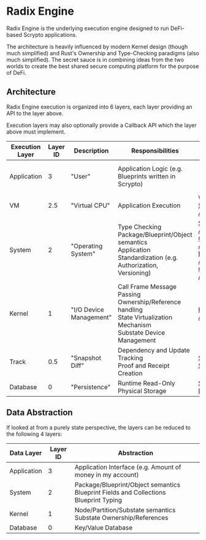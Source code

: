 # Radix Engine

Radix Engine is the underlying execution engine designed to run DeFi-based Scrypto applications.

The architecture is heavily influenced by modern Kernel design (though much simplified) and Rust's
Ownership and Type-Checking paradigms (also much simplified). The secret sauce is in combining
ideas from the two worlds to create the best shared secure computing platform for the purpose of DeFi.

## Architecture

Radix Engine execution is organized into 6 layers, each layer providing an API to the layer above.

Execution layers may also optionally provide a Callback API which the layer above must implement.

| Execution Layer | Layer ID | Description             | Responsibilities                                                                                                           | API                                                                                                                                                                                                                                                                              | Callback API                                             | Implementation                                                                                             |
|-----------------|----------|-------------------------|----------------------------------------------------------------------------------------------------------------------------|----------------------------------------------------------------------------------------------------------------------------------------------------------------------------------------------------------------------------------------------------------------------------------|----------------------------------------------------------|------------------------------------------------------------------------------------------------------------|
| Application     | 3        | "User"                  | Application Logic (e.g. Blueprints written in Scrypto)                                                                     |                                                                                                                                                                                                                                                                                  |                                                          | [Native Blueprints](src/blueprints)<br>[Scrypto Blueprints](../radix-engine-tests/tests/blueprints)        | 
| VM              | 2.5      | "Virtual CPU"           | Application Execution                                                                                                      | WASM + [Scrypto API](../scrypto/src/engine/scrypto_env.rs)                                                                                                                                                                                                                       |                                                          | [VM](src/vm)                                                                                               |
| System          | 2        | "Operating System"      | Type Checking<br>Package/Blueprint/Object semantics<br>Application Standardization (e.g. Authorization, Versioning)        | [Substate API](../radix-engine-interface/src/api/locked_substate_api)<br>[Object API](../radix-engine-interface/src/api/object_api.rs)<br>[Blueprint API](../radix-engine-interface/src/api/blueprint_api.rs)<br>[Costing API](../radix-engine-interface/src/api/costing_api.rs) | [System Callback API](src/system/system_callback_api.rs) | [System](src/system)                                                                                       |
| Kernel          | 1        | "I/O Device Management" | Call Frame Message Passing<br>Ownership/Reference handling<br>State Virtualization Mechanism<br>Substate Device Management | [Kernel API](src/kernel/kernel_api.rs)                                                                                                                                                                                                                                           | [Kernel Callback API](src/kernel/kernel_callback_api.rs) | [Kernel](src/kernel)                                                                                       |
| Track           | 0.5      | "Snapshot Diff"         | Dependency and Update Tracking<br>Proof and Receipt Creation                                                               | [Substate Store](src/track/interface.rs)                                                                                                                                                                                                                                         |                                                          | [Track](src/track)                                                                                         |
| Database        | 0        | "Persistence"           | Runtime Read-Only Physical Storage                                                                                         | [Substate Database](../radix-engine-store-interface/src/interface.rs)                                                                                                                                                                                                            |                                                          | [InMemoryDB](../radix-engine-stores/src/memory_db.rs)<br>[RocksDB](../radix-engine-stores/src/rocks_db.rs) |


## Data Abstraction

If looked at from a purely state perspective, the layers can be reduced to the following 4 layers:

| Data Layer  | Layer ID | Abstraction                                                                                |
|-------------|----------|--------------------------------------------------------------------------------------------|
| Application | 3        | Application Interface (e.g. Amount of money in my account)                                 |
| System      | 2        | Package/Blueprint/Object semantics<br>Blueprint Fields and Collections<br>Blueprint Typing |
| Kernel      | 1        | Node/Partition/Substate semantics<br>Substate Ownership/References<br>                     |
| Database    | 0        | Key/Value Database                                                                         |

